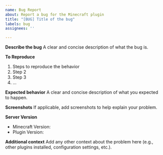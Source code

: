 ```yaml
---
name: Bug Report
about: Report a bug for the Minecraft plugin
title: "[BUG] Title of the bug"
labels: bug
assignees: ''

---
```


**Describe the bug**
A clear and concise description of what the bug is.

**To Reproduce**

1. Steps to reproduce the behavior
2. Step 2
3. Step 3
4. ...

**Expected behavior**
A clear and concise description of what you expected to happen.

**Screenshots**
If applicable, add screenshots to help explain your problem.

**Server Version**

- Minecraft Version:
- Plugin Version:

**Additional context**
Add any other context about the problem here (e.g., other plugins installed, configuration settings, etc.).